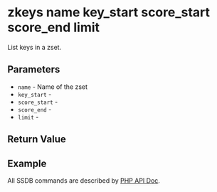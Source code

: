 # zkeys name key_start score_start score_end limit

List keys in a zset.

## Parameters

* `name` - Name of the zset
* `key_start` -
* `score_start` -
* `score_end` -
* `limit` -

## Return Value

## Example

All SSDB commands are described by [PHP API Doc](http://ssdb.io/docs/php/).
